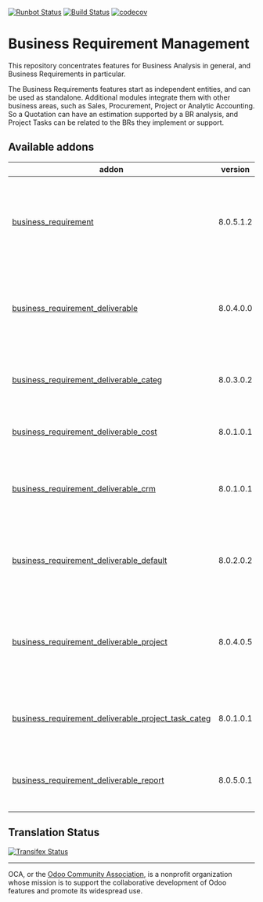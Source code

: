 [![Runbot Status](https://runbot.odoo-community.org/runbot/badge/flat/222/8.0.svg)](https://runbot.odoo-community.org/runbot/repo/github-com-oca-business-requirement-222)
[![Build Status](https://travis-ci.org/OCA/business-requirement.svg?branch=8.0)](https://travis-ci.org/OCA/business-requirement)
[![codecov](https://codecov.io/gh/OCA/business-requirement/branch/8.0/graph/badge.svg)](https://codecov.io/gh/OCA/business-requirement)


# Business Requirement Management

This repository concentrates features for Business Analysis in general, and Business Requirements in particular.

The Business Requirements features start as independent entities, and can be used as standalone.
Additional modules integrate them with other business areas, such as Sales, Procurement, Project or Analytic Accounting.
So a Quotation can have an estimation supported by a BR analysis, and Project Tasks can be related to the BRs they implement or support.


[//]: # (addons)

Available addons
----------------
addon | version | summary
--- | --- | ---
[business_requirement](business_requirement/) | 8.0.5.1.2 | Manage the Business Requirements (stories, scenarios, gaps and test cases) for your customers
[business_requirement_deliverable](business_requirement_deliverable/) | 8.0.4.0.0 | Manage the Business Requirement Deliverables and Resources for your customers
[business_requirement_deliverable_categ](business_requirement_deliverable_categ/) | 8.0.3.0.2 | Adds Task Categories to your Business Requirement Resources
[business_requirement_deliverable_cost](business_requirement_deliverable_cost/) | 8.0.1.0.1 | Control the cost of your Business Requirements
[business_requirement_deliverable_crm](business_requirement_deliverable_crm/) | 8.0.1.0.1 | Create your sales quotations directly from the Business Requirements deliverables
[business_requirement_deliverable_default](business_requirement_deliverable_default/) | 8.0.2.0.2 | Manage default resource lines in your deliverable sales package
[business_requirement_deliverable_project](business_requirement_deliverable_project/) | 8.0.4.0.5 | Create projects and tasks directly from the Business Requirement and Resources lines
[business_requirement_deliverable_project_task_categ](business_requirement_deliverable_project_task_categ/) | 8.0.1.0.1 | Adds Task Categories to your Business Requirement Resources
[business_requirement_deliverable_report](business_requirement_deliverable_report/) | 8.0.5.0.1 | Print the Business Requirement Document for your customers

[//]: # (end addons)

Translation Status
------------------
[![Transifex Status](https://www.transifex.com/projects/p/OCA-business-requirement-8-0/chart/image_png)](https://www.transifex.com/projects/p/OCA-business-requirement-8-0)

----

OCA, or the [Odoo Community Association](http://odoo-community.org/), is a nonprofit organization whose
mission is to support the collaborative development of Odoo features and
promote its widespread use.
